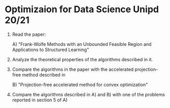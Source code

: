 # Optimizaion for Data Science Unipd 20/21

1) Read the paper:

    A) "Frank-Wolfe Methods with an Unbounded Feasible Region and Applications to Structured Learning"

2) Analyze the theoretical properties of the algorithms described in it.

3) Compare the algorithms in the paper with the accelerated projection-free method described in

    B) "Projection-free accelerated method for convex optimization"

4) Compare the algorithms described in A) and B) with one of the problems reported in section 5 of A)
